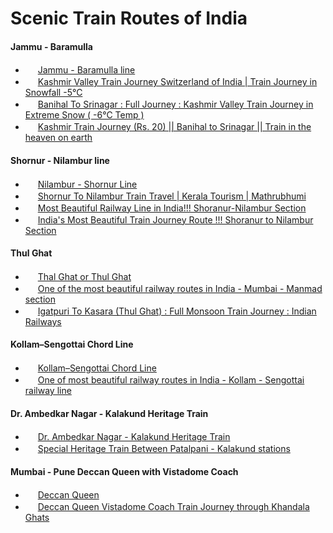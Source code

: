 # Scenic Train Routes of India


#### Jammu - Baramulla
 - <img src="https://en.wikipedia.org/static/favicon/wikipedia.ico" width=16px> [Jammu - Baramulla line](https://en.wikipedia.org/wiki/Jammu%E2%80%93Baramulla_line)
 - <img src="https://www.youtube.com/s/desktop/e9a67dcd/img/favicon.ico" width = 16px> [Kashmir Valley Train Journey Switzerland of India | Train Journey in Snowfall -5°C](https://www.youtube.com/watch?v=vZmImAI8HPA)
 - <img src="https://www.youtube.com/s/desktop/e9a67dcd/img/favicon.ico" width = 16px> [Banihal To Srinagar : Full Journey : Kashmir Valley Train Journey in Extreme Snow ( -6°C Temp )](https://www.youtube.com/watch?v=ZVBTXpnsFd0)
 - <img src="https://www.youtube.com/s/desktop/e9a67dcd/img/favicon.ico" width = 16px> [Kashmir Train Journey (Rs. 20) || Banihal to Srinagar || Train in the heaven on earth](https://www.youtube.com/watch?v=O_3NSIO9IB0)


#### Shornur - Nilambur line
 - <img src="https://en.wikipedia.org/static/favicon/wikipedia.ico" width=16px> [Nilambur - Shornur Line](https://en.wikipedia.org/wiki/Nilambur%E2%80%93Shoranur_line)
 - <img src="https://www.youtube.com/s/desktop/e9a67dcd/img/favicon.ico" width = 16px> [Shornur To Nilambur Train Travel | Kerala Tourism | Mathrubhumi](https://www.youtube.com/watch?v=IdqgfRwhVa0)
 - <img src="https://www.youtube.com/s/desktop/e9a67dcd/img/favicon.ico" width = 16px> [Most Beautiful Railway Line in India!!! Shoranur-Nilambur Section](https://www.youtube.com/watch?v=T33kRRSflA8)
 - <img src="https://www.youtube.com/s/desktop/e9a67dcd/img/favicon.ico" width = 16px> [India's Most Beautiful Train Journey Route !!! Shoranur to Nilambur Section](https://www.youtube.com/watch?v=xM41wvMSVPc)


#### Thul Ghat 
 - <img src="https://en.wikipedia.org/static/favicon/wikipedia.ico" width=16px> [Thal Ghat or Thul Ghat](https://en.wikipedia.org/wiki/Thal_Ghat)
 - <img src="https://www.youtube.com/s/desktop/e9a67dcd/img/favicon.ico" width = 16px> [One of the most beautiful railway routes in India - Mumbai - Manmad section](https://www.youtube.com/watch?v=TcPUa6WIXCE)
 - <img src="https://www.youtube.com/s/desktop/e9a67dcd/img/favicon.ico" width = 16px> [Igatpuri To Kasara (Thul Ghat) : Full Monsoon Train Journey : Indian Railways](https://www.youtube.com/watch?v=kyI8d_3qhIk)


#### Kollam–Sengottai Chord Line
 - <img src="https://en.wikipedia.org/static/favicon/wikipedia.ico" width=16px> [Kollam–Sengottai Chord Line](https://en.wikipedia.org/wiki/Kollam%E2%80%93Sengottai_Chord_Line)
 - <img src="https://www.youtube.com/s/desktop/e9a67dcd/img/favicon.ico" width = 16px> [One of most beautiful railway routes in India - Kollam - Sengottai railway line](https://www.youtube.com/watch?v=Q-mGZ1UR0Y4)

#### Dr. Ambedkar Nagar - Kalakund Heritage Train
 - <img src="https://en.wikipedia.org/static/favicon/wikipedia.ico" width=16px> [Dr. Ambedkar Nagar - Kalakund Heritage Train](https://en.wikipedia.org/wiki/Dr._Ambedkar_Nagar_-_Kalakund_Heritage_Train)
 - <img src="https://www.youtube.com/s/desktop/e9a67dcd/img/favicon.ico" width = 16px> [Special Heritage Train Between Patalpani - Kalakund stations](https://www.youtube.com/watch?v=MwOqeSStglw)

#### Mumbai - Pune Deccan Queen with Vistadome Coach
 - <img src="https://en.wikipedia.org/static/favicon/wikipedia.ico" width=16px> [Deccan Queen](https://en.wikipedia.org/wiki/Deccan_Queen)
 - <img src="https://www.youtube.com/s/desktop/e9a67dcd/img/favicon.ico" width = 16px> [Deccan Queen Vistadome Coach Train Journey through Khandala Ghats](https://www.youtube.com/watch?v=VOGRsrTyMlo)

